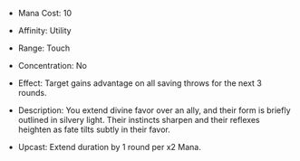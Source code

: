 - Mana Cost: 10
    
- Affinity: Utility
    
- Range: Touch
    
- Concentration: No
    
- Effect: Target gains advantage on all saving throws for the next 3 rounds.
    
- Description: You extend divine favor over an ally, and their form is briefly outlined in silvery light. Their instincts sharpen and their reflexes heighten as fate tilts subtly in their favor.
    
- Upcast: Extend duration by 1 round per x2 Mana.